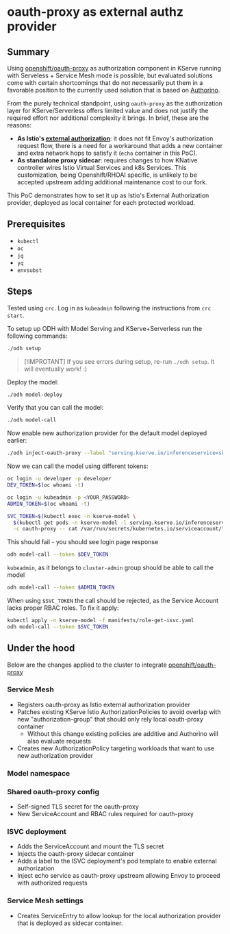 [oauth-proxy]: https://github.com/openshift/oauth-proxy/

# oauth-proxy as external authz provider

## Summary

Using [openshift/oauth-proxy][oauth-proxy] as authorization component in KServe running with Serveless + Service Mesh mode is possible, but evaluated solutions come with certain shortcomings that do not necessarily put them in a favorable position to the currently used solution that is based on [Authorino](https://github.com/Kuadrant/authorino). 

From the purely technical standpoint, using `oauth-proxy` as the authorization layer for KServe/Serverless offers limited value and does not justify the required effort nor additional complexity it brings. In brief, these are the reasons:
  * **As Istio's [external authorization](https://istio.io/latest/docs/tasks/security/authorization/authz-custom/)**: it does not fit Envoy's authorization request flow, there is a need for a workaround that adds a new container and extra network hops to satisfy it (`echo` container in this PoC).
  * **As standalone proxy sidecar**: requires changes to how KNative controller wires Istio Virtual Services and k8s Services. This customization, being Openshift/RHOAI specific, is unlikely to be accepted upstream adding additional maintenance cost to our fork. 

This PoC demonstrates how to set it up as Istio's External Authorization provider, deployed as local container for each protected workload.

## Prerequisites
 
* `kubectl`
* `oc`
* `jq`
* `yq`
* `envsubst`

## Steps 

Tested using `crc`. Log in as `kubeadmin` following the instructions from `crc start`.

To setup up ODH with Model Serving and KServe+Serverless run the following commands: 

```sh
./odh setup
```

> [!IMPROTANT]
> If you see errors during setup, re-run `./odh setup`. It will eventually work! :)

Deploy the model:
```sh
./odh model-deploy
```

Verify that you can call the model:
```sh
./odh model-call
```

Now enable new authorization provider for the default model deployed earlier:
```sh
./odh inject-oauth-proxy --label "serving.kserve.io/inferenceservice=sklearn-v2-iris" --model-ns "kserve-model"
```

Now we can call the model using different tokens:
```sh
oc login -u developer -p developer
DEV_TOKEN=$(oc whoami -t)

oc login -u kubeadmin -p <YOUR_PASSWORD>
ADMIN_TOKEN=$(oc whoami -t)

SVC_TOKEN=$(kubectl exec -n kserve-model \
  $(kubectl get pods -n kserve-model -l serving.kserve.io/inferenceservice=sklearn-v2-iris -o jsonpath='{.items[0].metadata.name}') \
  -c oauth-proxy -- cat /var/run/secrets/kubernetes.io/serviceaccount/token)
```

This should fail - you should see login page response
```sh
odh model-call --token $DEV_TOKEN
```

`kubeadmin`, as it belongs to `cluster-admin` group should be able to call the model
```sh
odh model-call --token $ADMIN_TOKEN
```

When using `$SVC_TOKEN` the call should be rejected, as the Service Account lacks proper RBAC roles. To fix it apply:
```sh
kubectl apply -n kserve-model -f manifests/role-get-isvc.yaml
odh model-call --token $SVC_TOKEN
```

## Under the hood

Below are the changes applied to the cluster to integrate [openshift/oauth-proxy][oauth-proxy]

### Service Mesh 

- Registers oauth-proxy as Istio external authorization provider 
- Patches existing KServe Istio AuthorizationPolicies to avoid overlap with new "authorization-group" that should only rely local oauth-proxy container
    - Without this change existing policies are additive and Authorino will also evaluate requests
- Creates new AuthorizationPolicy targeting workloads that want to use new authorization provider

### Model namespace

### Shared oauth-proxy config

- Self-signed TLS secret for the oauth-proxy
- New ServiceAccount and RBAC rules required for oauth-proxy

### ISVC deployment
- Adds the ServiceAccount and mount the TLS secret
- Injects the oauth-proxy sidecar container
- Adds a label to the ISVC deployment's pod template to enable external authorization
- Inject echo service as oauth-proxy upstream allowing Envoy to proceed with authorized requests

### Service Mesh settings

- Creates ServiceEntry to allow lookup for the local authorization provider that is deployed as sidecar container.